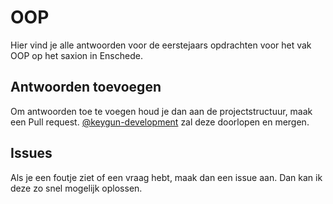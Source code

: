 # OOP
Hier vind je alle antwoorden voor de eerstejaars opdrachten voor het vak OOP op het saxion in Enschede.

## Antwoorden toevoegen
Om antwoorden toe te voegen houd je dan aan de projectstructuur, maak een Pull request. [@keygun-development](https://github.com/keygun-development) zal deze doorlopen en mergen.

## Issues
Als je een foutje ziet of een vraag hebt, maak dan een issue aan. Dan kan ik deze zo snel mogelijk oplossen.